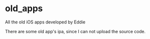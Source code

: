# old_apps
All the old iOS apps developed by Eddie

There are some old app's ipa, since I can not upload the source code.

